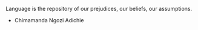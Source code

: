 Language is the repository of our prejudices, our beliefs, our assumptions.
- Chimamanda Ngozi Adichie
